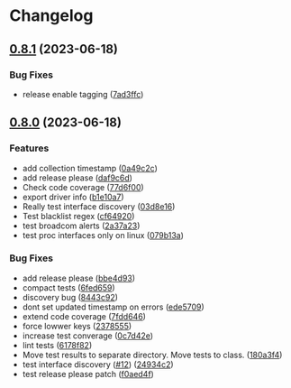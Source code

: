 # Changelog

## [0.8.1](https://github.com/newrushbolt/prometheus-ethtool-exporter/compare/v0.8.0...v0.8.1) (2023-06-18)


### Bug Fixes

* release enable tagging ([7ad3ffc](https://github.com/newrushbolt/prometheus-ethtool-exporter/commit/7ad3ffc12e6804c7ac808697e8404ec738b7d720))

## [0.8.0](https://github.com/newrushbolt/prometheus-ethtool-exporter/compare/v0.7.0...v0.8.0) (2023-06-18)


### Features

* add collection timestamp ([0a49c2c](https://github.com/newrushbolt/prometheus-ethtool-exporter/commit/0a49c2c5642536a023e78b8348b59d9b1daf9793))
* add release please ([daf9c6d](https://github.com/newrushbolt/prometheus-ethtool-exporter/commit/daf9c6d9becb8e14ad7c526ed3a0fb03e78ee8fb))
* Check code coverage ([77d6f00](https://github.com/newrushbolt/prometheus-ethtool-exporter/commit/77d6f00eb0d00a21db470bc9d1eb4a88f9b1f7fb))
* export driver info ([b1e10a7](https://github.com/newrushbolt/prometheus-ethtool-exporter/commit/b1e10a7f9659354c2cbb2f1408e51e14d43b294d))
* Really test interface discovery ([03d8e16](https://github.com/newrushbolt/prometheus-ethtool-exporter/commit/03d8e16b91afd8bba81642721fb9ae50cf51ed30))
* Test blacklist regex ([cf64920](https://github.com/newrushbolt/prometheus-ethtool-exporter/commit/cf6492087d329198aaa524db4750ef053d4a8a4b))
* test broadcom alerts ([2a37a23](https://github.com/newrushbolt/prometheus-ethtool-exporter/commit/2a37a2337381ae3346b3c58d56b9e53ddd48258f))
* test proc interfaces only on linux ([079b13a](https://github.com/newrushbolt/prometheus-ethtool-exporter/commit/079b13a16a774b6b9cdc76047a423691c39c58a0))


### Bug Fixes

* add release please ([bbe4d93](https://github.com/newrushbolt/prometheus-ethtool-exporter/commit/bbe4d932d0a3cb88b549b824448606c61e6b14e1))
* compact tests ([6fed659](https://github.com/newrushbolt/prometheus-ethtool-exporter/commit/6fed659b1fbb2e04b3e3adc605d3e201e86b07cf))
* discovery bug ([8443c92](https://github.com/newrushbolt/prometheus-ethtool-exporter/commit/8443c923cf2dd976edc8914aad1d7880d8cb3fd1))
* dont set updated timestamp on errors ([ede5709](https://github.com/newrushbolt/prometheus-ethtool-exporter/commit/ede570948df5acfdce13abb7c9f134826f2f86d1))
* extend code coverage ([7fdd646](https://github.com/newrushbolt/prometheus-ethtool-exporter/commit/7fdd64611ed68df308436a21dc053513dae91913))
* force lowwer keys ([2378555](https://github.com/newrushbolt/prometheus-ethtool-exporter/commit/2378555dcc5469c288b0c2db2d046f9afb5f94bd))
* increase test converage ([0c7d42e](https://github.com/newrushbolt/prometheus-ethtool-exporter/commit/0c7d42e48eccce3f85b501b18cc0e9419a7cd497))
* lint tests ([6178f82](https://github.com/newrushbolt/prometheus-ethtool-exporter/commit/6178f82613404174bc62b083ae568532508304e2))
* Move test results to separate directory. Move tests to class. ([180a3f4](https://github.com/newrushbolt/prometheus-ethtool-exporter/commit/180a3f4db09fd6876204b240f6e0171a785a3f6e))
* test interface discovery ([#12](https://github.com/newrushbolt/prometheus-ethtool-exporter/issues/12)) ([24934c2](https://github.com/newrushbolt/prometheus-ethtool-exporter/commit/24934c25d599f12c4871a8c5d68c587686b4b23f))
* test release please patch ([f0aed4f](https://github.com/newrushbolt/prometheus-ethtool-exporter/commit/f0aed4fa1ba8f7f542fe4cafe32b59a846e59774))
